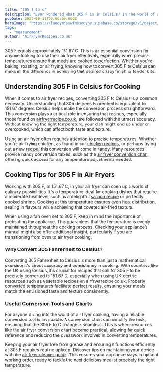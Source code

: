 ```yaml
---
title: "305 f to c"
description: "Ever wondered what 305 F is in Celsius? In the world of air frying, precise temperatures matter. Learn how to convert 305 F to 151.67 C for perfect cooking results."
pubDate: 2025-08-11T00:00:00.000Z
heroImage: "https://klueoymssxwfnxsvcyhv.supabase.co/storage/v1/object/public/md/305-f-to-c-ebd47554.png"
tags:
  - "measurement"
author: "AirFryerRecipes.co.uk"
---
```


<p id="">305 F equals approximately 151.67 C. This is an essential conversion for anyone looking to use their air fryer effectively, especially when precise temperatures ensure that meals are cooked to perfection. Whether you're baking, roasting, or air frying, knowing how to convert 305 F to Celsius can make all the difference in achieving that desired crispy finish or tender bite.</p><h2 id="">Understanding 305 F in Celsius for Cooking</h2><p id="">When it comes to air fryer recipes, converting 305 F to Celsius is a common necessity. Understanding that 305 degrees Fahrenheit is equivalent to 151.67 degrees Celsius helps make the conversion process straightforward. This conversion plays a critical role in ensuring that recipes, especially those found on <a href="https://www.airfryerrecipe.co.uk" id="">airfryerrecipe.co.uk</a>, are followed with the utmost accuracy. Without knowing the right temperature, your dish might end up under or overcooked, which can affect both taste and texture.</p><p id="">Using an air fryer often requires attention to precise temperatures. Whether you're air frying chicken, as found in our <a href="https://www.airfryerrecipe.co.uk/recipe-category/chicken" id="">chicken recipes</a>, or perhaps trying out a new <a href="https://www.airfryerrecipe.co.uk/recipes" id="">recipe</a>, this conversion will come in handy. Many resources provide handy conversion tables, such as the <a href="https://www.airfryerrecipe.co.uk/air-fryer-conversion-chart" id="">air fryer conversion chart</a>, offering quick access for any temperature adjustments needed.</p><h2 id="">Cooking Tips for 305 F in Air Fryers</h2><p id="">Working with 305 F, or 151.67 C, in your air fryer can open up a world of culinary possibilities. It's a temperature ideal for cooking dishes that require a moderate heat level, such as a delightful <a href="https://www.airfryerrecipe.co.uk/recipe-category/salmon" id="">salmon recipe</a> or perfectly cooked <a href="https://www.airfryerrecipe.co.uk/recipe-category/shrimp" id="">shrimp</a>. Cooking at this temperature ensures even heat distribution, sealing in flavours while achieving that coveted air-fried texture.</p><p id="">When using a fan oven set to 305 F, keep in mind the importance of preheating the appliance. This guarantees that the temperature is evenly maintained throughout the cooking process. Checking your appliance’s manual might also offer additional insight, particularly if you are transitioning from oven to air fryer cooking.</p><h3 id="">Why Convert 305 Fahrenheit to Celsius?</h3><p id="">Converting 305 Fahrenheit to Celsius is more than just a mathematical exercise; it's about accuracy and consistency in cooking. With countries like the UK using Celsius, it's crucial for recipes that call for 305 F to be precisely converted to 151.67 C, especially when using UK-centric resources such as <a href="https://www.airfryerrecipe.co.uk/recipe-category/vegetables" id="">vegetable recipes</a> on <a href="https://www.airfryerrecipe.co.uk" id="">airfryerrecipe.co.uk</a>. Properly converted temperatures facilitate perfect results, ensuring your meals match the envisioned taste and texture consistently.</p><h3 id="">Useful Conversion Tools and Charts</h3><p id="">For anyone diving into the world of air fryer cooking, having a reliable conversion tool is invaluable. A conversion chart can simplify the task, ensuring that the 305 F to C change is seamless. This is where resources like the <a href="https://www.airfryerrecipe.co.uk/air-fryer-conversion-chart" id="">air fryer conversion chart</a> become practical, allowing for quick reference and reducing the guesswork involved in converting temperatures.</p><p id="">Keeping your air fryer free from grease and ensuring it functions efficiently at 305 F requires routine upkeep. Discover tips on maintaining your device with the <a href="https://www.airfryerrecipe.co.uk/air-fryer-cleaner" id="">air fryer cleaner guide</a>. This ensures your appliance stays in optimal working order, ready to tackle the next delicious meal at precisely the right temperature.</p>